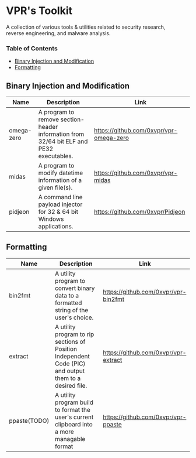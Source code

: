 # VPR's Toolkit
A collection of various tools & utilities related to security research,  
reverse engineering, and malware analysis.

### Table of Contents
- [Binary Injection and Modification](#binary-injection-and-modification)
- [Formatting](#formatting)

## Binary Injection and Modification
|Name|Description|Link|
|----|-----------|----|
|omega-zero|A program to remove section-header information from 32/64 bit ELF and PE32 executables.|https://github.com/0xvpr/vpr-omega-zero|
|midas|A program to modify datetime information of a given file(s).|https://github.com/0xvpr/vpr-midas|
|pidjeon|A command line payload injector for 32 & 64 bit Windows applications.|https://github.com/0xvpr/Pidjeon|

## Formatting
|Name|Description|Link|
|----|-----------|----|
|bin2fmt|A utility program to convert binary data to a formatted string of the user's choice.|https://github.com/0xvpr/vpr-bin2fmt|
|extract|A utility program to rip sections of Position Independent Code (PIC) and output them to a desired file.|https://github.com/0xvpr/vpr-extract|
|ppaste(TODO)| A utility program build to format the user's current clipboard into a more managable format|https://github.com/0xvpr/vpr-ppaste|
